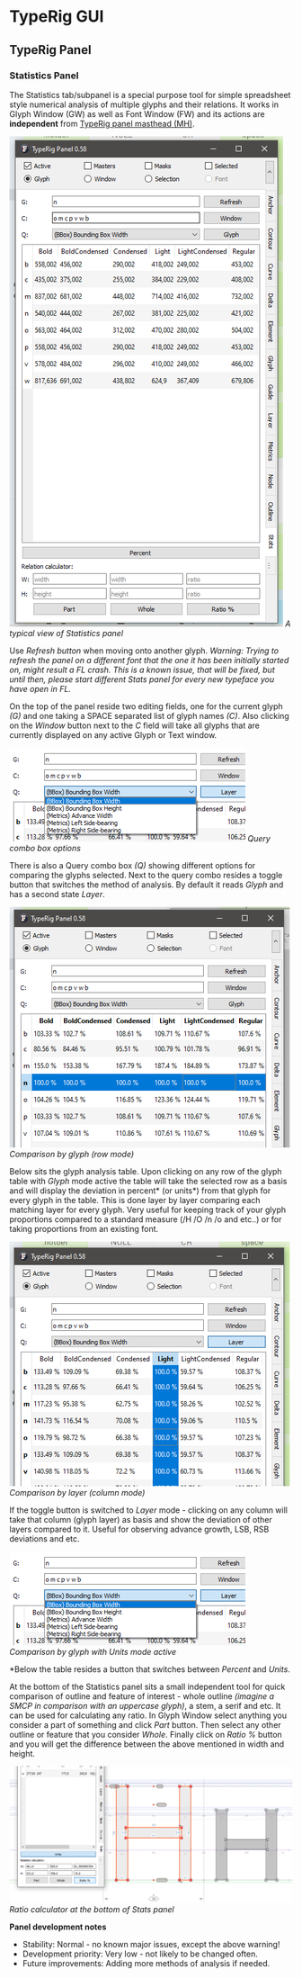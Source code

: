# TypeRig GUI 

## TypeRig Panel

### Statistics Panel
The Statistics tab/subpanel is a special purpose tool for simple spreadsheet style numerical analysis of multiple glyphs and their relations. It works in Glyph Window (GW) as well as Font Window (FW) and its actions are **independent** from [TypeRig panel masthead (MH)](https://kateliev.github.io/TypeRig/Docs/GUI/TR-Panel-Basics).  

![](./img/TR-Stats-Panel-00.png)
_A typical view of Statistics panel_

Use _Refresh button_ when moving onto another glyph. _Warning: Trying to refresh the panel on a different font that the one it has been initially started on, might result a FL crash. This is a known issue, that will be fixed, but until then, please start different Stats panel for every new typeface you have open in FL._

On the top of the panel reside two editing fields, one for the current glyph _(G)_ and one taking a SPACE separated list of glyph names _(C)_. Also clicking on the _Window_ button next to the _C_ field will take all glyphs that are currently displayed on any active Glyph or Text window. 

![](./img/TR-Stats-Panel-03.png)
_Query combo box options_

There is also a Query combo box _(Q)_ showing different options for comparing the glyphs selected. Next to the query combo resides a toggle button that switches the method of analysis. By default it reads _Glyph_ and has a second state _Layer_. 

![](./img/TR-Stats-Panel-01.png)
_Comparison by glyph (row mode)_

Below sits the glyph analysis table. Upon clicking on any row of the glyph table with _Glyph_ mode active the table will take the selected row as a basis and will display the deviation in percent* (or units*) from that glyph for every glyph in the table. This is done layer by layer comparing each matching layer for every glyph. Very useful for keeping track of your glyph proportions compared to a standard measure (/H /O /n /o and etc..) or for taking proportions from an existing font.

![](./img/TR-Stats-Panel-02.png)
_Comparison by layer (column mode)_

If the toggle button is switched to _Layer_ mode - clicking on any column will take that column (glyph layer) as basis and show the deviation of other layers compared to it. Useful for observing advance growth, LSB, RSB deviations and etc.

![](./img/TR-Stats-Panel-03.png)
_Comparison by glyph with Units mode active_

*Below the table resides a button that switches between _Percent_ and _Units_.

At the bottom of the Statistics panel sits a small independent tool for quick comparison of outline and feature of interest - whole outline _(imagine a SMCP in comparison with an uppercase glyph)_, a stem, a serif and etc. It can be used for calculating any ratio. In Glyph Window select anything you consider a part of something and click _Part_ button. Then select any other outline or feature that you consider _Whole_. Finally click on _Ratio %_ button and you will get the difference between the above mentioned in width and height.

![](./img/TR-Stats-Panel-05.png)
_Ratio calculator at the bottom of Stats panel_

**Panel development notes**
- Stability: Normal - no known major issues, except the above warning!
- Development priority: Very low - not likely to be changed often.
- Future improvements: Adding more methods of analysis if needed.
